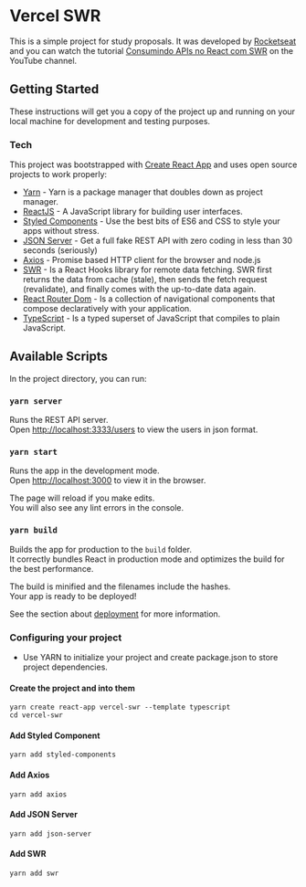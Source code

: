 # Vercel SWR

This is a simple project for study proposals. It was developed by [Rocketseat](https://rocketseat.com.br) and you can watch the tutorial [Consumindo APIs no React com SWR](https://www.youtube.com/watch?v=Pbs1VIwPoRA&feature=em-uploademail) on the YouTube channel.

## Getting Started

These instructions will get you a copy of the project up and running on your local machine for development and testing purposes.

### Tech

This project was bootstrapped with [Create React App](https://github.com/facebook/create-react-app) and uses open source projects to work properly:

- [Yarn] - Yarn is a package manager that doubles down as project manager.
- [ReactJS] - A JavaScript library for building user interfaces.
- [Styled Components] - Use the best bits of ES6 and CSS to style your apps without stress.
- [JSON Server] - Get a full fake REST API with zero coding in less than 30 seconds (seriously)
- [Axios] - Promise based HTTP client for the browser and node.js
- [SWR] - Is a React Hooks library for remote data fetching. SWR first returns the data from cache (stale), then sends the fetch request (revalidate), and finally comes with the up-to-date data again.
- [React Router Dom] - Is a collection of navigational components that compose declaratively with your application.
- [TypeScript] - Is a typed superset of JavaScript that compiles to plain JavaScript.

## Available Scripts

In the project directory, you can run:

### `yarn server`

Runs the REST API server. <br />
Open [http://localhost:3333/users](http://localhost:3333/users) to view the users in json format.

### `yarn start`

Runs the app in the development mode.<br />
Open [http://localhost:3000](http://localhost:3000) to view it in the browser.

The page will reload if you make edits.<br />
You will also see any lint errors in the console.

### `yarn build`

Builds the app for production to the `build` folder.<br />
It correctly bundles React in production mode and optimizes the build for the best performance.

The build is minified and the filenames include the hashes.<br />
Your app is ready to be deployed!

See the section about [deployment](https://facebook.github.io/create-react-app/docs/deployment) for more information.

### Configuring your project

- Use YARN to initialize your project and create package.json to store project dependencies.

#### Create the project and into them

```
yarn create react-app vercel-swr --template typescript
cd vercel-swr
```

#### Add Styled Component

```
yarn add styled-components
```

#### Add Axios

```
yarn add axios
```

#### Add JSON Server

```
yarn add json-server
```

#### Add SWR

```
yarn add swr
```

[yarn]: https://yarnpkg.com
[reactjs]: https://reactjs.org
[styled components]: https://github.com/typicode/json-server
[json server]: https://github.com/typicode/json-server
[axios]: https://github.com/axios/axios
[swr]: https://github.com/vercel/swr
[react router dom]: https://reactrouter.com
[typescript]: https://www.typescriptlang.org
